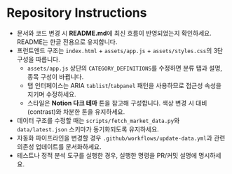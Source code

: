 # Repository Instructions

- 문서와 코드 변경 시 **README.md**에 최신 흐름이 반영되었는지 확인하세요. README는 한글 전용으로 유지합니다.
- 프런트엔드 구조는 `index.html` + `assets/app.js` + `assets/styles.css`의 3단 구성을 따릅니다.
  - `assets/app.js` 상단의 `CATEGORY_DEFINITIONS`를 수정하면 분류 탭과 설명, 종목 구성이 바뀝니다.
  - 탭 인터페이스는 ARIA `tablist`/`tabpanel` 패턴을 사용하므로 접근성 속성을 지키며 수정하세요.
  - 스타일은 **Notion 다크 테마** 톤을 참고해 구성합니다. 색상 변경 시 대비(contrast)와 차분한 톤을 유지하세요.
- 데이터 구조를 수정할 때는 `scripts/fetch_market_data.py`와 `data/latest.json` 스키마가 동기화되도록 유지하세요.
- 자동화 파이프라인을 변경할 경우 `.github/workflows/update-data.yml`과 관련 의존성 업데이트를 문서화하세요.
- 테스트나 정적 분석 도구를 실행한 경우, 실행한 명령을 PR/커밋 설명에 명시하세요.
